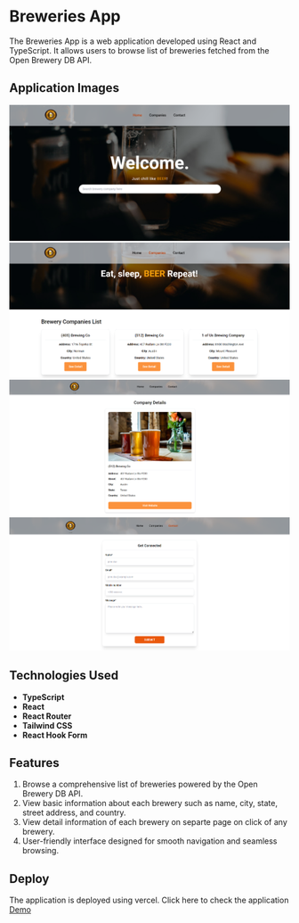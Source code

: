 # Breweries App

The Breweries App is a web application developed using React and TypeScript. It allows users to browse list of breweries fetched from the Open Brewery DB API.

## Application Images

![App Screenshot](appScreenshot/home.png)
![App Screenshot](appScreenshot/brewery-list.png)
![App Screenshot](appScreenshot/brewery-detail.png)
![App Screenshot](appScreenshot/contact.png)

## Technologies Used

- **TypeScript**
- **React**
- **React Router**
- **Tailwind CSS**
- **React Hook Form**

## Features

1. Browse a comprehensive list of breweries powered by the Open Brewery DB API.
2. View basic information about each brewery such as name, city, state, street address, and country.
3. View detail information of each brewery on separte page on click of any brewery.
4. User-friendly interface designed for smooth navigation and seamless browsing.

## Deploy

The application is deployed using vercel. Click here to check the application [Demo](https://brewerycompany.vercel.app/)

